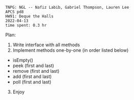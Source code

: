 ```
TNPG: NGL -- Nafiz Labib, Gabriel Thompson, Lauren Lee
APCS pd8
HW91: Deque the Halls
2022-04-13
time spent: 0.3 hr
```
Plan:
1) Write interface with all methods
2) Implement methods one-by-one (in order listed below)
  - isEmpty()
  - peek (first and last)
  - remove (first and last)
  - add (first and last)
  - poll (first and last)
3) Enjoy
